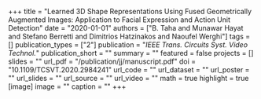 +++
title = "Learned 3D Shape Representations Using Fused Geometrically Augmented Images: Application to Facial Expression and Action Unit Detection"
date = "2020-01-01"
authors = ["B. Taha and Munawar Hayat and Stefano Berretti and Dimitrios Hatzinakos and Naoufel Werghi"]
tags = []
publication_types = ["2"]
publication = "_IEEE Trans. Circuits Syst. Video Technol._"
publication_short = ""
summary = ""
featured = false
projects = []
slides = ""
url_pdf = "/publication/jj/manuscript.pdf"
doi = "10.1109/TCSVT.2020.2984241"
url_code = ""
url_dataset = ""
url_poster = ""
url_slides = ""
url_source = ""
url_video = ""
math = true
highlight = true
[image]
image = ""
caption = ""
+++

